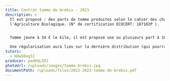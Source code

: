 ```yaml
---
title: Contrat tomme de brebis - 2023
description: >
  Il est proposé : des parts de tomme produites selon le cahier des charges de
  l'Agriculture Biologique. (N° de certification ECOCERT: 187102P ).


  Tomme jeune à 34 € le kilo, il est proposé une ou plusieurs part à 10€, les parts seront coupées à l’AMAP et la valeur réellement pesée sera inscrite sur le tableau de distribution.

  Une régularisation aura lieu sur la dernière distribution (qui pourra être une régularisation en fromage, part plus grande ou plus petite pour honorer le contrat :)
tutors:
  - Hdw50xgS1
producer: ped66L5OJ
photoUrl: /uploads/images/tomme-brebis.jpg
documentPath: /uploads/files/2022-2023-tomme-de-brebis.pdf
---
```

